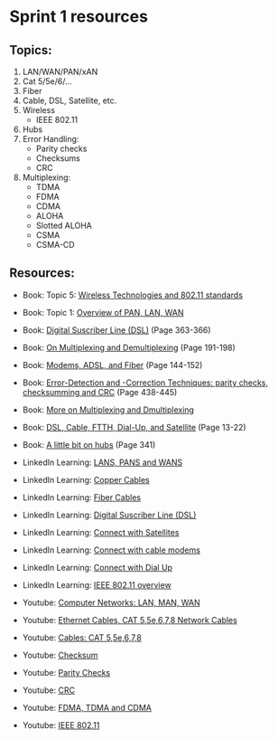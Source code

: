 # Sprint 1 resources

## Topics:

1. LAN/WAN/PAN/xAN
2. Cat 5/5e/6/...
3. Fiber
4. Cable, DSL, Satellite, etc.
5. Wireless
    - IEEE 802.11
6. Hubs
7. Error Handling:
    - Parity checks
    - Checksums
    - CRC
7. Multiplexing:
    - TDMA
    - FDMA
    - CDMA
    - ALOHA
    - Slotted ALOHA
    - CSMA
    - CSMA-CD


## Resources:

* Book: Topic 5: <a href="https://book.systemsapproach.org/direct/wireless.html#" target="_blank">Wireless Technologies and 802.11 standards</a>

* Book: Topic 1: <a href="http://index-of.es/Varios-2/Computer%20Networks%205th%20Edition.pdf#page=41" target="_blank">Overview of PAN, LAN, WAN</a>

* Book: <a href="https://vulms.vu.edu.pk/Courses/CS206/Downloads/Cisco.Press.Computer.Networking.First.Step.Apr.2004.INTERNAL.pdf#page=363" target="_blank">Digital Suscriber Line (DSL)</a> (Page 363-366)

* Book: <a href="https://bit.ly/2NMCGZg" target="_blank">On Multiplexing and Demultiplexing</a> (Page 191-198)

* Book: <a href="http://index-of.es/Varios-2/Computer%20Networks%205th%20Edition.pdf#page=168" target="_blank">Modems, ADSL, and Fiber</a> (Page 144-152)

* Book: <a href="https://bit.ly/3j11uYM" target="_blank">Error-Detection and -Correction Techniques: parity checks, checksumming and CRC</a> (Page 438-445)

* Book: <a href="https://book.systemsapproach.org/foundation/architecture.html#multiplexing-and-demultiplexing" target="_blank">More on Multiplexing and Dmultiplexing</a>

* Book: <a href="https://eclass.teicrete.gr/modules/document/file.php/TP326/%CE%98%CE%B5%CF%89%CF%81%CE%AF%CE%B1%20(Lectures)/Computer_Networking_A_Top-Down_Approach.pdf#page=40" target="_blank">DSL, Cable, FTTH, Dial-Up, and Satellite</a> (Page 13-22)

* Book: <a href="http://index-of.es/Varios-2/Computer%20Networks%205th%20Edition.pdf#page=365" target="_blank">A little bit on hubs</a> (Page 341)

* LinkedIn Learning: <a href="https://www.linkedin.com/learning/securing-the-iot-introduction/lans-wans-pans?u=49112041" target="_blank">LANS, PANS and WANS</a>

* LinkedIn Learning: <a href="https://www.linkedin.com/learning/comptia-server-plus-sk0-004-cert-prep-5-networking/copper-cables?u=49112041" target="_blank">Copper Cables</a>

* LinkedIn Learning: <a href="https://www.linkedin.com/learning/comptia-server-plus-sk0-004-cert-prep-5-networking/fiber-cables?resume=false&u=49112041" target="_blank">Fiber Cables</a>

* LinkedIn Learning: <a href="https://www.linkedin.com/learning/comptia-network-plus-n10-007-cert-prep-6-advanced-ip-networking/digital-subscriber-line-dsl?u=49112041" target="_blank">Digital Suscriber Line (DSL)</a>

* LinkedIn Learning: <a href="https://www.linkedin.com/learning/comptia-network-plus-n10-007-cert-prep-6-advanced-ip-networking/connect-with-satellites?u=49112041" target="_blank">Connect with Satellites</a>

* LinkedIn Learning: <a href="https://www.linkedin.com/learning/comptia-network-plus-n10-007-cert-prep-6-advanced-ip-networking/connect-with-cable-modems?u=49112041" target="_blank">Connect with cable modems</a>

* LinkedIn Learning: <a href="https://www.linkedin.com/learning/comptia-network-plus-n10-007-cert-prep-6-advanced-ip-networking/connect-with-dial-up?u=49112041" target="_blank">Connect with Dial Up</a>

* LinkedIn Learning: <a href="https://www.linkedin.com/learning/wireshark-advanced-tools-and-techniques/ieee-802-11-overview?u=49112041" target="_blank">IEEE 802.11 overview</a>

* Youtube: <a href="https://www.youtube.com/watch?v=9BIN99rHOCQ">Computer Networks: LAN, MAN, WAN</a>

* Youtube: <a href="https://www.youtube.com/watch?v=_NX99ad2FUA">Ethernet Cables, CAT 5,5e,6,7,8 Network Cables</a>

* Youtube: <a href="https://www.youtube.com/watch?v=8XeY-0WDf3c&list=PL2jykFOD1AWZlfwMPcVKwaFrRXbqObI3U&index=81">Cables: CAT 5,5e,6,7,8</a>

* Youtube: <a href="https://www.youtube.com/watch?v=AtVWnyDDaDI">Checksum</a>

* Youtube: <a href="https://www.youtube.com/watch?v=DdMcAUlxh1M">Parity Checks</a>

* Youtube: <a href="https://www.youtube.com/watch?v=A9g6rTMblz4">CRC</a>

* Youtube: <a href="https://www.youtube.com/watch?v=KviHyRss-dE">FDMA, TDMA and CDMA</a>

* Youtube: <a href="https://www.youtube.com/watch?v=t3FVP5wuG4g">IEEE 802.11</a>
















